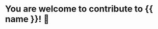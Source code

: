 <script setup>
const name = "GitCheck";
const url = "https://github.com/EternalCodeTeam/GitCheck";
</script>

# You are welcome to contribute to {{ name }}! 🤝

<!--@include: ../components/contribute.md-->
